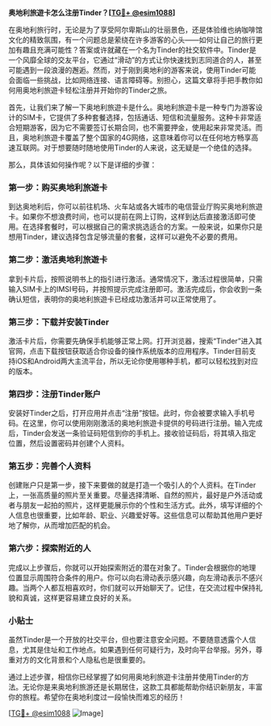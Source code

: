 **奥地利旅遊卡怎么注册Tinder？[[TG💪+ @esim1088](https://t.me/s/esim1088)]**

在奥地利旅行时，无论是为了享受阿尔卑斯山的壮丽景色，还是体验维也纳咖啡馆文化的精致氛围，有一个问题总是萦绕在许多游客的心头——如何让自己的旅行更加有趣且充满可能性？答案或许就藏在一个名为Tinder的社交软件中。Tinder是一个风靡全球的交友平台，它通过“滑动”的方式让你快速找到志同道合的人，甚至可能遇到一段浪漫的邂逅。然而，对于刚到奥地利的游客来说，使用Tinder可能会面临一些挑战，比如网络连接、语言障碍等。别担心，这篇文章将手把手教你如何用奥地利旅遊卡轻松注册并开始你的Tinder之旅。

首先，让我们来了解一下奥地利旅遊卡是什么。奥地利旅遊卡是一种专门为游客设计的SIM卡，它提供了多种套餐选择，包括通话、短信和流量服务。这种卡非常适合短期游客，因为它不需要签订长期合同，也不需要押金，使用起来非常灵活。而且，奥地利旅遊卡覆盖了整个国家的4G网络，这意味着你可以在任何地方畅享高速互联网。对于想要随时随地使用Tinder的人来说，这无疑是一个绝佳的选择。

那么，具体该如何操作呢？以下是详细的步骤：

### 第一步：购买奥地利旅遊卡

到达奥地利后，你可以前往机场、火车站或各大城市的电信营业厅购买奥地利旅遊卡。如果你不想浪费时间，也可以提前在网上订购，这样到达后直接激活即可使用。在选择套餐时，可以根据自己的需求挑选适合的方案。一般来说，如果你只是想用Tinder，建议选择包含足够流量的套餐，这样可以避免不必要的费用。

### 第二步：激活奥地利旅遊卡

拿到卡片后，按照说明书上的指引进行激活。通常情况下，激活过程很简单，只需输入SIM卡上的IMSI号码，并按照提示完成注册即可。激活完成后，你会收到一条确认短信，表明你的奥地利旅遊卡已经成功激活并可以正常使用了。

### 第三步：下载并安装Tinder

激活卡片后，你需要先确保手机能够正常上网。打开浏览器，搜索“Tinder”进入其官网，点击下载按钮获取适合你设备的操作系统版本的应用程序。Tinder目前支持iOS和Android两大主流平台，所以无论你使用哪种手机，都可以轻松找到对应的版本。

### 第四步：注册Tinder账户

安装好Tinder之后，打开应用并点击“注册”按钮。此时，你会被要求输入手机号码。在这里，你可以使用刚刚激活的奥地利旅遊卡提供的号码进行注册。输入完成后，Tinder会发送一条验证码短信到你的手机上。接收验证码后，将其填入指定位置，然后设置密码并创建个人资料。

### 第五步：完善个人资料

创建账户只是第一步，接下来要做的就是打造一个吸引人的个人资料。在Tinder上，一张高质量的照片至关重要。尽量选择清晰、自然的照片，最好是户外活动或者与朋友一起拍的照片，这样更能展示你的个性和生活方式。此外，填写详细的个人信息也很重要，比如年龄、职业、兴趣爱好等。这些信息可以帮助其他用户更好地了解你，从而增加匹配的机会。

### 第六步：探索附近的人

完成以上步骤后，你就可以开始探索附近的潜在对象了。Tinder会根据你的地理位置显示周围符合条件的用户。你可以向右滑动表示感兴趣，向左滑动表示不感兴趣。当两个人都互相喜欢时，你们就可以开始聊天了。记住，在交流过程中保持礼貌和真诚，这样更容易建立良好的关系。

### 小贴士

虽然Tinder是一个开放的社交平台，但也要注意安全问题。不要随意透露个人信息，尤其是住址和工作地点。如果遇到任何可疑行为，及时向平台举报。另外，尊重对方的文化背景和个人隐私也是很重要的。

通过上述步骤，相信你已经掌握了如何用奥地利旅遊卡注册并使用Tinder的方法。无论你是来奥地利旅游还是长期居住，这款工具都能帮助你结识新朋友，丰富你的旅程。希望你在奥地利度过一段愉快而难忘的经历！

[[TG💪+ @esim1088](https://t.me/s/esim1088) ![Image](https://i.postimg.cc/4NQfJmqS/Snipaste-2025-05-13-00-14-12.png)]